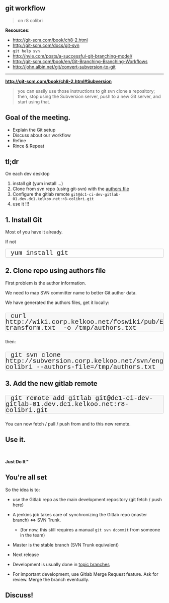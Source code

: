 
## git workflow

<style>
body pre {
  background-color: hsl(0, 0%, 97%);
  border: 1px solid hsl(0, 0%, 80%);
  font-size: 24px;
  line-height: 19px;
  padding: 0;
  border-radius: 3px;
  overflow-x: auto;
  white-space: pre;
  word-wrap: normal;
  width: auto;
}

body pre code {
  margin: 0;
  padding: 16px;
  background-color: transparent;
  border: none;
  overflow-x: auto;
  font-family: Consolas, "Liberation Mono", Courier, monospace;
}
</style>

> on r8 colibri

**Resources**:

- http://git-scm.com/book/ch8-2.html
- http://git-scm.com/docs/git-svn
- `git help svn`
- http://nvie.com/posts/a-successful-git-branching-model/
- http://git-scm.com/book/en/Git-Branching-Branching-Workflows
- http://john.albin.net/git/convert-subversion-to-git

---

**http://git-scm.com/book/ch8-2.html#Subversion**

>  you can easily use those instructions to git svn clone a repository; then,
>  stop using the Subversion server, push to a new Git server, and start using
>  that.

## Goal of the meeting.

- Explain the Git setup
- Discuss about our workflow
- Refine
- Rince & Repeat

## tl;dr

On each dev desktop

1. install git (yum install ...)
2. Clone from svn repo (using git-svn) with the [authors
   file](http://wiki.corp.kelkoo.net/foswiki/pub/EUMarketPlaceEngineering/R8MobilePrototype/authors-transform.txt)
3. Configure the gitlab remote `git@dc1-ci-dev-gitlab-01.dev.dc1.kelkoo.net:r8-colibri.git`
4. use it !!!

## 1. Install Git

Most of you have it already.

If not

```sh
yum install git
```

## 2. Clone repo using authors file

First problem is the author information.

We need to map SVN committer name to better Git author data.

We have generated the authors files, get it locally:

    curl http://wiki.corp.kelkoo.net/foswiki/pub/EUMarketPlaceEngineering/R8MobilePrototype/authors-transform.txt  -o /tmp/authors.txt

then:

    git svn clone http://subversion.corp.kelkoo.net/svn/engineering/R8/colibri/trunk colibri --authors-file=/tmp/authors.txt

## 3. Add the new gitlab remote

    git remote add gitlab git@dc1-ci-dev-gitlab-01.dev.dc1.kelkoo.net:r8-colibri.git

You can now fetch / pull / push from and to this new remote.

## Use it.

<br />

**Just Do It™**

## You're all set

So the idea is to:

- use the Gitlab repo as the main development repository (git fetch / push here)

- A jenkins job takes care of synchronizing the Gitlab repo (master branch) <=> SVN Trunk.
  - (for now, this still requires a manual `git svn dcommit` from someone in the team)

- Master is the stable branch (SVN Trunk equivalent)
 - Next release

- Development is usually done in [topic branches](http://git-scm.com/book/en/Git-Branching-Branching-Workflows#Topic-Branches)

- For important development, use Gitlab Merge Request feature. Ask for review. Merge the branch eventually.

## Discuss!
